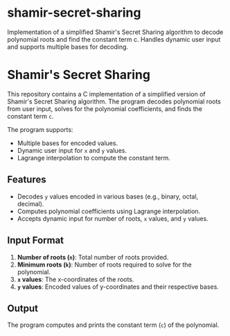 # shamir-secret-sharing
Implementation of a simplified Shamir's Secret Sharing algorithm to decode polynomial roots and find the constant term c. Handles dynamic user input and supports multiple bases for decoding.
# Shamir's Secret Sharing

This repository contains a C implementation of a simplified version of Shamir's Secret Sharing algorithm. The program decodes polynomial roots from user input, solves for the polynomial coefficients, and finds the constant term `c`. 

The program supports:
- Multiple bases for encoded values.
- Dynamic user input for `x` and `y` values.
- Lagrange interpolation to compute the constant term.

## Features

- Decodes `y` values encoded in various bases (e.g., binary, octal, decimal).
- Computes polynomial coefficients using Lagrange interpolation.
- Accepts dynamic input for number of roots, `x` values, and `y` values.

## Input Format

1. **Number of roots (`n`)**: Total number of roots provided.
2. **Minimum roots (`k`)**: Number of roots required to solve for the polynomial.
3. **`x` values**: The x-coordinates of the roots.
4. **`y` values**: Encoded values of y-coordinates and their respective bases.

## Output

The program computes and prints the constant term (`c`) of the polynomial.
